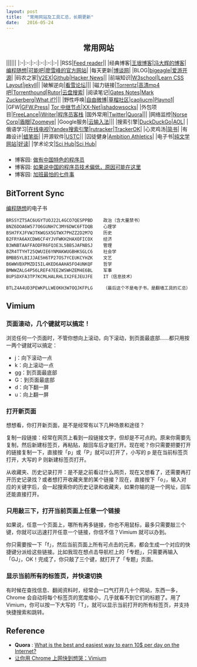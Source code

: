 ```yaml
---
layout: post
title:  "常用网站及工具汇总，长期更新"
date:   2016-05-24
---
```


## <center> 常用网站 </center>


||||||
|:-|:-:|:-:|:-:|:-:|:-|
|RSS|[Feed reader](http://feedreader.com/)||
|经典博客|[王垠博客](https://www.yinwang.org)|[冯大辉的博客](http://dbanotes.net/)|[编程随想](https://program-think.blogspot.com)|[可能吧](https://kenengba.com/)|[廖雪峰的官方网站](http://www.liaoxuefeng.com/)|
|每天更新|[博谈网](https://botanwang.com/)|
|BLOG|[bigeagle](https://bigeagle.me/)|[爱游开源](http://www.au92.com/)|
|码农之家|[V2EX](https://www.v2ex.com)|[Github](https://www.github.com)|[Hacker News](https://news.ycombinator.com/)||
|前端知识|[W3school](http://www.w3school.com.cn/)|[Learn CSS Layout](http://learnlayout.com/)|[jekyll](https://jekyllrb.com)||
|破解逆向|[看雪论坛](http://bbs.pediy.com/)|||
|磁力链接|[Torrentz](https://torrentz.eu/)|[高清mp4吧](http://www.mp4ba.com/)|[Torrenthound](http://www.torrenthound.com)|[Rutor](http://new-rutor.org/)|[云盘搜索](http://pan.ibying.com/)|
|阅读笔记|[Gates Notes](https://www.gatesnotes.com/)|[Mark Zuckerberg](http://www.ayearofbooks.net/)|[What if?](https://whatif.xkcd.com/)|||
|野性呼唤|[自由微博](https://freeweibo.com)|[草榴社区](http://t66y.com)|[caoliucm](https://groups.yahoo.com/neo/groups/caoliucm/info)|[Playno1](http://www.playno1.com/)|
|GFW|[GFW.Press](http://gfw.press/)| [Tor 中继节点](https://bridges.torproject.org/)|[XX-Net](https://github.com/XX-net/XX-Net)|[ishadowsocks](http://www.ishadowsocks.org/)|
|外包项目|[FreeLance](http://www.freelance.com/)|[iWriter](https://www.iwriter.com/)|[程序员客栈](https://www.proginn.com/)
|国外常用|[Twitter](https://twitter.com)|[Quora](https://www.quora.com)|||
|网络监控|[Norse Corp](http://map.norsecorp.com/)|[盾眼](http://www.yundun.com/report/ccwaf)|[Zoomeye](https://www.zoomeye.org)|
|Google服务|[云输入法](https://www.google.com/inputtools/try/)|||
|搜索引擎|[DuckDuckGo](https://duckduckgo.com)|[AOL](http://www.aol.com)|
|俄语学习|[在线电视](http://www.moskvatv.org/)|[Yandex搜索引擎](https://www.yandex.ru/)|[rutracker](http://rutracker.org/forum/index.php)|[TrackerOK](http://www.trackerok.com/)|
|心灵鸡汤|[简书](http://www.jianshu.com)|
|有趣设计|[蜡笔街](http://www.labijie.com/designer)|
|开源软件|[USTC](http://mirrors.ustc.edu.cn/)|[]()|
|囚徒健身|[Ambition Athletics](http://ambitionathletics.com)|
|电子书|[纯文学网站](http://www.purepen.com/index.html)|[好读](http://www.haodoo.net/)|
|学术论文|[Sci Hub](http://sci-hub.cc/)|[Sci Hub](http://sci-hub.bz)|

### <center> </center>

- 博客园: [做有中国特色的程序员](http://www.cnblogs.com/shiyuxinglan/archive/2012/07/27/2611021.html)
- 博客园: [如果说中国的程序员技术偏低，原因可能在这里](http://www.cnblogs.com/shiyuxinglan/archive/2010/05/17/1737057.html)
- 博客园: [加班最怕的七件事](http://www.cnblogs.com/shiyuxinglan/archive/2012/07/21/2603342.html)



## BitTorrent Sync

[编程随想](https://github.com/programthink/books)的电子书

```
BRSSYZTSAC6UGYTUOJ22L4GCO7QESPPBD    政治（含大量禁书）
BNZ6DOA6W577O6GUNH7C3MY6DWC6FTDQB    心理学
BSH7FXJFVWJTKWGSX5GTWX7PHZZ2D2M7Q    历史
B2FRYA6AXCDW6CF4YJVFWKH2HAXOFICOX    经济
B3WNBTAAFFAODFR6FQ3E3L5BBSJAFNBSJ    管理
BZR4TTYHT25QWUIE6YNMAKWUGBHKSGLC6    社会学
BMBB5YLBIJJAE5H6TP27OS7YCEUKCYHZK    文艺
B6WWVBXPMZDI5IL4KED6AAHA5FO4UNKQF    哲学
BMWWZALG4P56LREF47EE2WSWHZEM4E6BL    军事
BUPSDXFA3TP7KCMLHALRHLIX2FEJEUJFE    IT（信息技术）

BTLZ4A4UD3PEWKPLLWEOKH3W7OQJKFPLG    （最后这个不是电子书，是翻墙工具的汇总）
```

## Vimium

### 页面滚动，几个键就可以搞定！

浏览任何一个页面时，不管你想向上滚动，向下滚动，到页面最底部……都只用按一两个键就可以搞定：

- j：向下滚动一点
- k：向上滚动一点
- gg：到页面最底部
- G：到页面最底部
- d：向下翻一屏
- u：向上翻一屏

### 打开新页面

想想看，你打开新页面，是不是经常有以下几种场景和途径？

复制一段链接：经常在网页上看到一段链接文字，但却是不可点的。原来你需要先复制，然后新建标签页，再粘贴，敲回车后才能打开。现在呢？你只需要把要打开的链接复制一下，直接按「p」或「P」就可以打开了，小写的 p 是在当前标签页打开，大写的 P 则新建标签页打开。

从收藏夹、历史记录打开：是不是之前看过什么网页，现在又想看了，还需要再打开历史记录找？或者想打开收藏夹里的某个链接？现在，直接按下「o」，输入对应的关键字后，会一起搜索你的历史记录和收藏夹，如果你输的是一个网址，回车还能直接打开。

### 只用敲三下，打开当前页面上任意一个链接

如果说，任意一个页面上，哪所有再多链接，你也不用鼠标，最多只需要敲三个键，你就可以迅速打开任意一个链接，你信不信？Vimium 就可以办到。

你只需要按一下「f」，然后当前页面上所有可点击的元素，都会生成一个对应的快捷键分派给这些链接。比如我现在想点击导航栏上的「专题」，只需要再输入「GJ」，OK！完成了，你只敲了三个键，就打开了「专题」页面。

### 显示当前所有的标签页，并快速切换

有时候在查找信息、翻阅资料时，经常会一口气打开几十个网站，东西一多，Chrome 会自动将每个标签页的宽度缩小，几乎就看不到它们的标题了。用了 Vimium，你可以按一下大写的「T」，就可以显示当前打开的所有标签页，并支持快捷搜索和跳转。



## Reference

 - **Quora** : [What is the best and easiest way to earn 10$ per day on the Internet?](https://www.quora.com/What-is-the-best-and-easiest-way-to-earn-10-per-day-on-the-internet)
- [让你用 Chrome 上网快到想哭：Vimium](http://sspai.com/27723)
